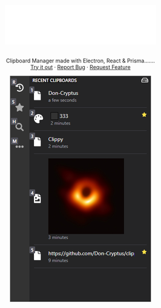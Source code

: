 <p align="center">
  <a href="https://github.com/Don-Cryptus/echat">
    <img src="assets/clippy.png" alt="Logo" width=400 />
  </a>

  <p align="center">
    <br />
    Clipboard Manager made with Electron, React & Prisma.......
    <br />
    <a href="https://github.com/Don-Cryptus/clippy/releases/latest">Try it out</a>
    ·
    <a href="https://github.com/Don-Cryptus/clippy/issues">Report Bug</a>
    ·
    <a href="https://github.com/Don-Cryptus/clippy/issues">Request Feature</a>
    <br />
  </p>
  <p align="center">
    <img src="assets/clippy-showcase.webp" alt="Logo" >
  </p>
</p>
